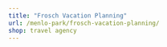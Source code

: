 ```yaml
---
title: "Frosch Vacation Planning"
url: /menlo-park/frosch-vacation-planning/
shop: travel agency
---
```

